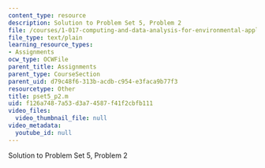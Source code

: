 ```yaml
---
content_type: resource
description: Solution to Problem Set 5, Problem 2
file: /courses/1-017-computing-and-data-analysis-for-environmental-applications-fall-2003/f126a7487a53d3a74587f41f2cbfb111_pset5_p2.m
file_type: text/plain
learning_resource_types:
- Assignments
ocw_type: OCWFile
parent_title: Assignments
parent_type: CourseSection
parent_uid: d79c48f6-313b-acdb-c954-e3faca9b77f3
resourcetype: Other
title: pset5_p2.m
uid: f126a748-7a53-d3a7-4587-f41f2cbfb111
video_files:
  video_thumbnail_file: null
video_metadata:
  youtube_id: null
---
```

Solution to Problem Set 5, Problem 2

